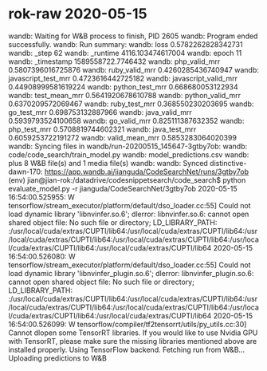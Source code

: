 # rok-raw 2020-05-15

wandb: Waiting for W&B process to finish, PID 2605
wandb: Program ended successfully.
wandb: Run summary:
wandb: loss 0.5782262828342731
wandb: \_step 62
wandb: \_runtime 4116.103474617004
wandb: epoch 11
wandb: \_timestamp 1589558722.7746432
wandb: php_valid_mrr 0.5807396016725876
wandb: ruby_valid_mrr 0.4260285436740947
wandb: javascript_test_mrr 0.4723616442725182
wandb: javascript_valid_mrr 0.44908999581619224
wandb: python_test_mrr 0.668680053122934
wandb: test_mean_mrr 0.5641920678610788
wandb: python_valid_mrr 0.6370209572069467
wandb: ruby_test_mrr 0.368550230203695
wandb: go_test_mrr 0.698753132887966
wandb: java_valid_mrr 0.5939793524100658
wandb: go_valid_mrr 0.825111387632352
wandb: php_test_mrr 0.5708819744602321
wandb: java_test_mrr 0.6059253722191272
wandb: valid_mean_mrr 0.5853283064020399
wandb: Syncing files in wandb/run-20200515_145647-3gtby7ob:
wandb: code/code_search/train_model.py
wandb: model_predictions.csv
wandb: plus 8 W&B file(s) and 1 media file(s)
wandb:
wandb: Synced distinctive-dawn-170: https://app.wandb.ai/jianguda/CodeSearchNet/runs/3gtby7ob
(env) jian@jian-rok:/datadrive/codesnippetsearch/code_search\$ python evaluate_model.py -r jianguda/CodeSearchNet/3gtby7ob
2020-05-15 16:54:00.525955: W tensorflow/stream_executor/platform/default/dso_loader.cc:55] Could not load dynamic library 'libnvinfer.so.6'; dlerror: libnvinfer.so.6: cannot open shared object file: No such file or directory; LD_LIBRARY_PATH: :/usr/local/cuda/extras/CUPTI/lib64:/usr/local/cuda/extras/CUPTI/lib64:/usr/local/cuda/extras/CUPTI/lib64:/usr/local/cuda/extras/CUPTI/lib64:/usr/local/cuda/extras/CUPTI/lib64:/usr/local/cuda/extras/CUPTI/lib64
2020-05-15 16:54:00.526080: W tensorflow/stream_executor/platform/default/dso_loader.cc:55] Could not load dynamic library 'libnvinfer_plugin.so.6'; dlerror: libnvinfer_plugin.so.6: cannot open shared object file: No such file or directory; LD_LIBRARY_PATH: :/usr/local/cuda/extras/CUPTI/lib64:/usr/local/cuda/extras/CUPTI/lib64:/usr/local/cuda/extras/CUPTI/lib64:/usr/local/cuda/extras/CUPTI/lib64:/usr/local/cuda/extras/CUPTI/lib64:/usr/local/cuda/extras/CUPTI/lib64
2020-05-15 16:54:00.526099: W tensorflow/compiler/tf2tensorrt/utils/py_utils.cc:30] Cannot dlopen some TensorRT libraries. If you would like to use Nvidia GPU with TensorRT, please make sure the missing libraries mentioned above are installed properly.
Using TensorFlow backend.
Fetching run from W&B...
Uploading predictions to W&B
